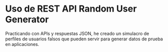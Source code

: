 # Uso de REST API Random User Generator
Practicando con APIs y respuestas JSON, he creado un simulacro de perfiles de usuarios falsos que pueden servir para generar datos de prueba en aplicaciones.
